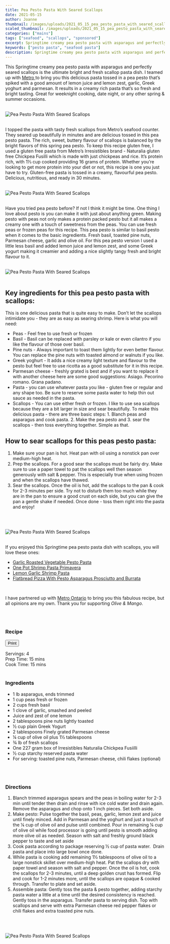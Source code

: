 ```yaml
---
title: Pea Pesto Pasta With Seared Scallops
date: 2021-05-15
author: Joanne
thumbnail: /images/uploads/2021_05_15_pea_pesto_pasta_with_seared_scallops_1.jpg
scaled_thumbnail: /images/uploads/2021_05_15_pea_pesto_pasta_with_seared_scallops_0.jpg
categories: ["mains"]
tags: ["seafood", "scallops", "sponsored"]
excerpt: Springtime creamy pea pesto pasta with asparagus and perfectly seared scallops 
keywords: ["pesto pasta", "seafood pasta"]
description: Springtime creamy pea pesto pasta with asparagus and perfectly seared scallops 
---
```

<span class="blog-text">

This Springtime creamy pea pesto pasta with asparagus and perfectly seared scallops is the ultimate bright and fresh scallop pasta dish. I teamed up with <span class="highlight"><a rel="nofollow" href="https://www.metro.ca/en?utm_source=TheOliveAndMango&utm_medium=influencer&utm_campaign=metro">Metro </a></span> to bring you this delicious pasta tossed in a pea pesto that’s spiked with a good amount of lemon juice and lemon zest, garlic, Greek yoghurt and parmesan. It results in a creamy rich pasta that’s so fresh and bright tasting. Great for weeknight cooking, date night, or any other spring & summer occasions. 
</br>
</br>

![Pea Pesto Pasta With Seared Scallops](/images/uploads/2021_05_15_pea_pesto_pasta_with_seared_scallops_2.jpg)
</br>
</br>

I topped the pasta with tasty fresh scallops from Metro’s seafood counter. They seared up beautifully in minutes and are delicious tossed in this pea pesto pasta. The rich, sweet, buttery flavour of scallops is balanced by the bright flavors of this spring pea pesto. To keep this recipe gluten free, I used a gluten free pasta from Metro’s Irresistibles brand - Naturalia gluten free Chickpea Fusilli which is made with just chickpeas and rice. It’s protein rich, with 1&frac13; cup cooked providing 16 grams of protein. Whether you’re looking to get more protein into your diet or not, this recipe is one you just have to try. Gluten-free pasta is tossed in a creamy, flavourful pea pesto. Delicious, nutritious, and ready in 30 minutes. 
</br>
</br>

![Pea Pesto Pasta With Seared Scallops](/images/uploads/2021_05_15_pea_pesto_pasta_with_seared_scallops_3.jpg)
</br>
</br>

Have you tried pea pesto before? If not I think it might be time. One thing I love about pesto is you can make it with just about anything green. Making pesto with peas not only makes a protein packed pesto but it all makes a creamy one with a touch of sweetness from the peas. You can use fresh peas or frozen peas for this recipe. This pea pesto is similar to basil pesto when it comes to the basic ingredients. Fresh basil, toasted pine nuts, Parmesan cheese, garlic and olive oil. For this pea pesto version I used a little less basil and added lemon juice and lemon zest, and some Greek yogurt making it creamier and adding a nice slightly tangy fresh and bright flavour to it. 
</br>
</br>

![Pea Pesto Pasta With Seared Scallops](/images/uploads/2021_05_15_pea_pesto_pasta_with_seared_scallops_4.jpg)
</br>
</br>

## Key ingredients for this pea pesto pasta with scallops: 
This is one delicious pasta that is quite easy to make. Don’t let the scallops intimidate you - they are as easy as searing shrimp. Here is what you will need: 
* Peas - Feel free to use fresh or frozen 
* Basil - Basil can be replaced with parsley or kale or even cilantro if you like the flavour of those over basil. 
* Pine nuts - Always important to toast them lightly for even better flavour. You can replace the pine nuts with toasted almond or walnuts if you like. 
* Greek yoghurt - It adds a nice creamy light texture and flavour to the pesto but feel free to use ricotta as a good substitute for it in this recipe. 
* Parmesan cheese - freshly grated is best and if you want to replace it with another cheese here are some good suggestions: Asiago. Pecorino romano. Grana padano.
* Pasta - you can use whatever pasta you like - gluten free or regular and any shape too. Be sure to reserve some pasta water to help thin out sauce as needed in the pasta. 
* Scallops - You can use either fresh or frozen. I like to use sea scallops because they are a bit larger in size and sear beautifully.
To make this delicious pasta - there are three basic steps: 1. Blanch peas and asparagus and cook pasta. 2. Make the pea pesto and 3. sear the scallops - then toss everything together. Simple as that.  


## How to sear scallops for this peas pesto pasta: 
1. Make sure your pan is hot. Heat pan with oil using a nonstick pan over medium-high heat.
2. Prep the scallops. For a good sear the scallops must be fairly dry. Make sure to use a paper towel to pat the scallops well then season generously with salt & pepper. This is especially true when using frozen and when the scallops have thawed. 
3. Sear the scallops. Once the oil is hot, add the scallops to the pan & cook for 2-3 minutes per side. Try not to disturb them too much while they are in the pan to ensure a good crust on each side, but you can give the pan a gentle shake if needed. Once done - toss them right into the pasta and enjoy! 
</br>
</br>

![Pea Pesto Pasta With Seared Scallops](/images/uploads/2021_05_15_pea_pesto_pasta_with_seared_scallops_5.jpg)
</br>
</br>

If you enjoyed this Springtime pea pesto pasta dish with scallops, you will love these ones: 
* <span class="highlight"><a href="https://www.oliveandmango.com/garlic-roasted-vegetable-pesto-pasta">Garlic Roasted Vegetable Pesto Pasta </a></span>
* <span class="highlight"><a href="https://www.oliveandmango.com/one-pot-shrimp-pasta-primavera">One Pot Shrimp Pasta Primavera </a></span>
* <span class="highlight"><a href="https://www.oliveandmango.com/lemon-garlic-shrimp-pasta">Lemon Garlic Shrimp Pasta </a></span>
* <span class="highlight"><a href="https://www.oliveandmango.com/flatbread-pizza-with-pesto-asparagus-prosciutto-and-burrata">Flatbread Pizza With Pesto Asparagus Prosciutto and Burrata </a></span>

</br>

I have partnered up with <span class="highlight"><a rel="nofollow" href="https://www.metro.ca/en?utm_source=TheOliveAndMango&utm_medium=influencer&utm_campaign=metro">Metro Ontario</a></span> to bring you this fabulous recipe, but all opinions are my own. Thank you for supporting _Olive & Mango_.

</br>
</br>
<!--{{< youtube 2U5KL1buARQ >}}
</br>
</br>-->
</span>

### Recipe
<div print_button><form>
<input type="button" value="Print" class="btn__print" onClick="window.print()">
</form></div>

<div>Servings: <span itemprop="recipeYield">4</div>
<div>Prep Time: <meta itemprop="prepTime" content="PT15M">15 mins</div>
<div>Cook Time: <meta itemprop="cookTime" content="PT15M">15 mins</div>
</br>

### Ingredients

* <span itemprop="recipeIngredient">1 lb asparagus, ends trimmed </span>
* <span itemprop="recipeIngredient">1 cup peas fresh or frozen </span>
* <span itemprop="recipeIngredient">2 cups fresh basil </span>
* <span itemprop="recipeIngredient">1 clove of garlic, smashed and peeled</span>
* <span itemprop="recipeIngredient">Juice and zest of one lemon </span>
* <span itemprop="recipeIngredient">2 tablespoons pine nuts lightly toasted </span>
* <span itemprop="recipeIngredient">&frac12; cup plain Greek Yogurt </span>
* <span itemprop="recipeIngredient">2 tablespoons Finely grated Parmesan cheese </span>
* <span itemprop="recipeIngredient">&frac14; cup of olive oil plus 1&frac12; tablespoons </span>
* <span itemprop="recipeIngredient">&frac34; lb of fresh scallops</span>
* <span itemprop="recipeIngredient">One 227 gram box of Irresistibles Naturalia Chickpea Fusiilli </span>
* <span itemprop="recipeIngredient">&frac12; cup starchy reserved pasta water </span>
* <span itemprop="recipeIngredient">For serving: toasted pine nuts, Parmesan cheese, chili flakes (optional) </span>
</br>
</br>

### Directions
1. Blanch trimmed asparagus spears and the peas in boiling water for 2-3 min until tender then drain and rinse with ice cold water and drain again. Remove the asparagus and chop onto 1 inch pieces. Set both aside. 
2. Make pesto: Pulse together the basil, peas, garlic, lemon zest and juice until finely minced. Add in Parmesan and the yoghurt and just a touch of the &frac14; cup of olive oil and pulse until combined. Pour in remaining &frac14; cup of olive oil while food processor is going until pesto is smooth adding more olive oil as needed. Season with salt and freshly ground black pepper to taste and set aside 
3. Cook pasta according to package reserving &frac12; cup of pasta water.  Drain pasta and place into large bowl once done. 
4. While pasta is cooking add remaining 1&frac12; tablespoons of olive oil to a large nonstick skillet over medium-high heat. Pat the scallops dry with paper towel and season with salt and pepper. Once the oil is hot, cook the scallops for 2-3 minutes, until a deep golden crust has formed. Flip and cook for 1-2 minutes more, until the scallops are opaque & cooked through. Transfer to plate and set aside. 
5. Assemble pasta: Gently toss the pasta & pesto together, adding starchy pasta water a little at a time until the desired consistency is reached. Gently toss in the asparagus. Transfer pasta to serving dish. Top with scallops and serve with extra Parmesan cheese red pepper flakes or chili flakes and extra toasted pine nuts.
</br>
</br>

![Pea Pesto Pasta With Seared Scallops](/images/uploads/2021_05_15_pea_pesto_pasta_with_seared_scallops_6.jpg)